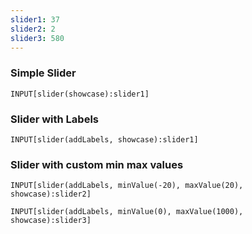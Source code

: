 ```yaml
---
slider1: 37
slider2: 2
slider3: 580
---
```


### Simple Slider
```meta-bind
INPUT[slider(showcase):slider1]
```

### Slider with Labels
```meta-bind
INPUT[slider(addLabels, showcase):slider1]
```

### Slider with custom min max values
```meta-bind
INPUT[slider(addLabels, minValue(-20), maxValue(20), showcase):slider2]
```

```meta-bind
INPUT[slider(addLabels, minValue(0), maxValue(1000), showcase):slider3]
```
